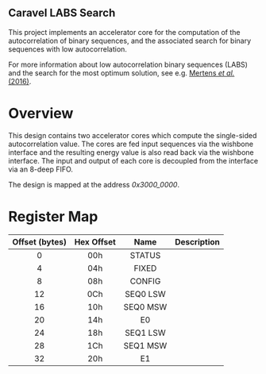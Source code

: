 ## Caravel LABS Search

This project implements an accelerator core for the computation of the autocorrelation of binary sequences, and the associated search for binary sequences with low autocorrelation.

For more information about low autocorrelation binary sequences (LABS) and the search for the most optimum solution, see e.g. [Mertens *et al.* (2016)](https://arxiv.org/abs/1512.02475).

# Overview

This design contains two accelerator cores which compute the single-sided autocorrelation value. The cores are fed input sequences via the wishbone interface and the resulting energy value is also read back via the wishbone interface. The input and output of each core is decoupled from the interface via an 8-deep FIFO.

The design is mapped at the address *0x3000_0000*.

# Register Map

| Offset (bytes) | Hex Offset |   Name   | Description |
|:--------------:|:----------:|:--------:|:-----------:|
|        0       |     00h    |  STATUS  |             |
|        4       |     04h    |   FIXED  |             |
|        8       |     08h    |  CONFIG  |             |
|       12       |     0Ch    | SEQ0 LSW |             |
|       16       |     10h    | SEQ0 MSW |             |
|       20       |     14h    |    E0    |             |
|       24       |     18h    | SEQ1 LSW |             |
|       28       |     1Ch    | SEQ1 MSW |             |
|       32       |     20h    |    E1    |             |